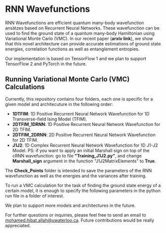 # RNN Wavefunctions

RNN Wavefunctions are efficient quantum many-body wavefunction ansätzes based on Recurrent Neural Networks. These wavefunction can be used to find the ground state of a quantum many-body Hamiltonian using Variational Monte Carlo (VMC). In our recent paper (**arxiv link**), we show that this novel architecture can provide accurate estimations of ground state energies, correlation functions as well as entanglement entropies.

Our implementation is based on TensorFlow 1 and we plan to support TensorFlow 2 and PyTorch in the future.

## Running Variational Monte Carlo (VMC) Calculations

Currently, this repository contains four folders, each one is specific for a given model and architecuture in the following order:
- **1DTFIM**: 1D Positive Recurrent Neural Network Wavefunction for 1D Transverse-field Ising Model (TFIM).
- **2DTFIM_1DRNN**: 1D Positive Recurrent Neural Network Wavefunction for 2D TFIM.
- **2DTFIM_2DRNN**: 2D Positive Recurrent Neural Network Wavefunction for 2D TFIM.
- **J1J2**: 1D Complex Recurrent Neural Network Wavefunction for 1D J1-J2 Model. PS: if you want to apply an initial Marshall sign on top of the cRNN wavefunction: go to file **"Training_J1J2.py"**, and change **Marshall_sign** argument in the function "J1J2MatrixElements" to **True**.

The **Check_Points** folder is intended to save the parameters of the RNN wavefunction as well as the energies and the variances after training.

To run a VMC calculation for the task of finding the ground state energy of a certain model, it is enough to specify the following parameters in the python run file in a folder of interest.

We plan to support more models and architectures in the future.

For further questions or inquiries, please feel free to send an email to mohamed.hibat.allah@uwaterloo.ca. Future contributions would be really appreciated.
